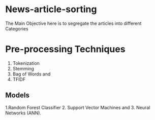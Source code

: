 # News-article-sorting
The Main Objective here is to segregate the articles into different Categories


# Pre-processing Techniques
1. Tokenization
2. Stemming
3. Bag of Words and 
4. TFIDF 

## Models
1.Random Forest Classifier
2. Support Vector Machines and
3. Neural Networks (ANN).

